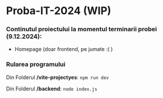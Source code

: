 # Proba-IT-2024 (WIP)

### Continutul proiectului la momentul terminarii probei (9.12.2024):
* Homepage (doar frontend, pe jumate :( )

### Rularea programului

Din Folderul **/vite-projectyes**:
``` npm run dev ```

Din Folderul **/backend**:
``` node index.js ```
